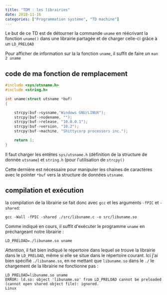 ```yaml
---
title: "TDM : les librairies"
date: 2018-11-16
categories: ["Programmation système", "TD machine"]
---
```


Le but de ce TD est de détourner la commande `uname` en réécrivant la fonction
`uname()` dans une librairie partagée et de charger celle-ci grâce à un
`LD_PRELOAD`

Pour afficher de information sur la la fonction `uname`, il suffit de faire un
`man 2 uname`

## code de ma fonction de remplacement

```c
#include <sys/utsname.h>
#include <string.h>

int uname(struct utsname *buf)
{

    strcpy(buf->sysname,"Windows GNU/LINUX");
    strcpy(buf->nodename, "");
    strcpy(buf->release, "10.0.0.1");
    strcpy(buf->version, "10.2");
    strcpy(buf->machine, "Shittycorp processors inc.");

    return 1;
}
```

Il faut charger les entêtes `sys/utsname.h` (définition de la structure de
donnée `utsname`) et `string.h` (pour l'utilisation de `strcpy()`

Cette dernière est nécessaire pour manipuler les chaines de caractères avec le
pointer `*buf` vers la structure de données `utsname`.

## compilation et exécution

la compilation de la librairie se fait donc avec `gcc` et les arguments `-fPIC`
et `-shared`:

```shell
gcc -Wall -fPIC -shared ./src/libuname.c -o src/libuname.so 
```

Comme indiqué en cours, il suffit d'exécuter le programme `uname` en
préchargeant notre librairie : 

```shell
LD_PRELOAD=./libuname.so uname
```

*Attention*, il fait bien indiqué le répertoire dans lequel se trouve la
librairie dans le `LD_PRELOAD`, même si elle se situe dans le répertoire
courant. Ici j'ai bien spécifié `./libuname.so`, en ne mettant que `libuname.so`
dans le `./` le chargement de la librairie ne fonctionne pas : 

```shell
LD_PRELOAD=libuname.so uname 
ERROR: ld.so: object 'libuname.so' from LD_PRELOAD cannot be preloaded (cannot open shared object file): ignored.                                                        Linux
```
